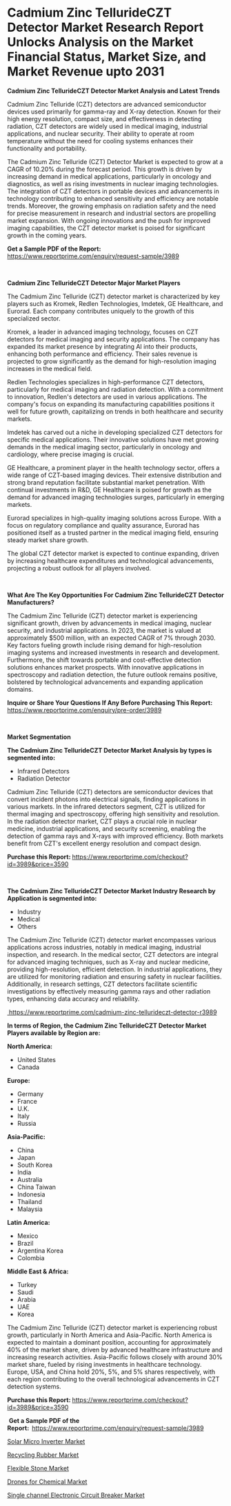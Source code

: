 <p><h1>Cadmium Zinc TellurideCZT Detector Market Research Report Unlocks Analysis on the Market Financial Status, Market Size, and Market Revenue upto 2031</h1></p><p><strong>Cadmium Zinc TellurideCZT Detector Market Analysis and Latest Trends</strong></p>
<p><p>Cadmium Zinc Telluride (CZT) detectors are advanced semiconductor devices used primarily for gamma-ray and X-ray detection. Known for their high energy resolution, compact size, and effectiveness in detecting radiation, CZT detectors are widely used in medical imaging, industrial applications, and nuclear security. Their ability to operate at room temperature without the need for cooling systems enhances their functionality and portability.</p><p>The Cadmium Zinc Telluride (CZT) Detector Market is expected to grow at a CAGR of 10.20% during the forecast period. This growth is driven by increasing demand in medical applications, particularly in oncology and diagnostics, as well as rising investments in nuclear imaging technologies. The integration of CZT detectors in portable devices and advancements in technology contributing to enhanced sensitivity and efficiency are notable trends. Moreover, the growing emphasis on radiation safety and the need for precise measurement in research and industrial sectors are propelling market expansion. With ongoing innovations and the push for improved imaging capabilities, the CZT detector market is poised for significant growth in the coming years.</p></p>
<p><strong>Get a Sample PDF of the Report:&nbsp;</strong> <a href="https://www.reportprime.com/enquiry/request-sample/3989">https://www.reportprime.com/enquiry/request-sample/3989</a></p>
<p>&nbsp;</p>
<p><strong>Cadmium Zinc TellurideCZT Detector Major Market Players</strong></p>
<p><p>The Cadmium Zinc Telluride (CZT) detector market is characterized by key players such as Kromek, Redlen Technologies, Imdetek, GE Healthcare, and Eurorad. Each company contributes uniquely to the growth of this specialized sector.</p><p>Kromek, a leader in advanced imaging technology, focuses on CZT detectors for medical imaging and security applications. The company has expanded its market presence by integrating AI into their products, enhancing both performance and efficiency. Their sales revenue is projected to grow significantly as the demand for high-resolution imaging increases in the medical field.</p><p>Redlen Technologies specializes in high-performance CZT detectors, particularly for medical imaging and radiation detection. With a commitment to innovation, Redlen's detectors are used in various applications. The company's focus on expanding its manufacturing capabilities positions it well for future growth, capitalizing on trends in both healthcare and security markets.</p><p>Imdetek has carved out a niche in developing specialized CZT detectors for specific medical applications. Their innovative solutions have met growing demands in the medical imaging sector, particularly in oncology and cardiology, where precise imaging is crucial.</p><p>GE Healthcare, a prominent player in the health technology sector, offers a wide range of CZT-based imaging devices. Their extensive distribution and strong brand reputation facilitate substantial market penetration. With continual investments in R&D, GE Healthcare is poised for growth as the demand for advanced imaging technologies surges, particularly in emerging markets.</p><p>Eurorad specializes in high-quality imaging solutions across Europe. With a focus on regulatory compliance and quality assurance, Eurorad has positioned itself as a trusted partner in the medical imaging field, ensuring steady market share growth.</p><p>The global CZT detector market is expected to continue expanding, driven by increasing healthcare expenditures and technological advancements, projecting a robust outlook for all players involved.</p></p>
<p>&nbsp;</p>
<p><strong>What Are The Key Opportunities For Cadmium Zinc TellurideCZT Detector Manufacturers?</strong></p>
<p><p>The Cadmium Zinc Telluride (CZT) detector market is experiencing significant growth, driven by advancements in medical imaging, nuclear security, and industrial applications. In 2023, the market is valued at approximately $500 million, with an expected CAGR of 7% through 2030. Key factors fueling growth include rising demand for high-resolution imaging systems and increased investments in research and development. Furthermore, the shift towards portable and cost-effective detection solutions enhances market prospects. With innovative applications in spectroscopy and radiation detection, the future outlook remains positive, bolstered by technological advancements and expanding application domains.</p></p>
<p><strong>Inquire or Share Your Questions If Any Before Purchasing This Report:</strong> <a href="https://www.reportprime.com/enquiry/pre-order/3989">https://www.reportprime.com/enquiry/pre-order/3989</a></p>
<p>&nbsp;</p>
<p><strong>Market Segmentation</strong></p>
<p><strong>The Cadmium Zinc TellurideCZT Detector Market Analysis by types is segmented into:</strong></p>
<p><ul><li>Infrared Detectors</li><li>Radiation Detector</li></ul></p>
<p><p>Cadmium Zinc Telluride (CZT) detectors are semiconductor devices that convert incident photons into electrical signals, finding applications in various markets. In the infrared detectors segment, CZT is utilized for thermal imaging and spectroscopy, offering high sensitivity and resolution. In the radiation detector market, CZT plays a crucial role in nuclear medicine, industrial applications, and security screening, enabling the detection of gamma rays and X-rays with improved efficiency. Both markets benefit from CZT's excellent energy resolution and compact design.</p></p>
<p><strong>Purchase this Report:&nbsp;</strong><a href="https://www.reportprime.com/checkout?id=3989&price=3590">https://www.reportprime.com/checkout?id=3989&price=3590</a></p>
<p>&nbsp;</p>
<p><strong>The Cadmium Zinc TellurideCZT Detector Market Industry Research by Application is segmented into:</strong></p>
<p><ul><li>Industry</li><li>Medical</li><li>Others</li></ul></p>
<p><p>The Cadmium Zinc Telluride (CZT) detector market encompasses various applications across industries, notably in medical imaging, industrial inspection, and research. In the medical sector, CZT detectors are integral for advanced imaging techniques, such as X-ray and nuclear medicine, providing high-resolution, efficient detection. In industrial applications, they are utilized for monitoring radiation and ensuring safety in nuclear facilities. Additionally, in research settings, CZT detectors facilitate scientific investigations by effectively measuring gamma rays and other radiation types, enhancing data accuracy and reliability.</p></p>
<p><a href="https://www.reportprime.com/cadmium-zinc-tellurideczt-detector-r3989">&nbsp;https://www.reportprime.com/cadmium-zinc-tellurideczt-detector-r3989</a></p>
<p><strong>In terms of Region, the Cadmium Zinc TellurideCZT Detector Market Players available by Region are:</strong></p>
<p>
    <p> <strong> North America: </strong>
        <ul>
            <li>United States</li>
            <li>Canada</li>
        </ul>
        </p> 
    <p> <strong> Europe: </strong>
        <ul>
            <li>Germany</li>
            <li>France</li>
            <li>U.K.</li>
            <li>Italy</li>
            <li>Russia</li>
        </ul>
        </p> 
    <p> <strong> Asia-Pacific: </strong>
        <ul>
            <li>China</li>
            <li>Japan</li>
            <li>South Korea</li>
            <li>India</li>
            <li>Australia</li>
            <li>China Taiwan</li>
            <li>Indonesia</li>
            <li>Thailand</li>
            <li>Malaysia</li>
        </ul>
        </p> 
    <p> <strong> Latin America: </strong>
        <ul>
            <li>Mexico</li>
            <li>Brazil</li>
            <li>Argentina Korea</li>
            <li>Colombia</li>
        </ul>
        </p> 
    <p> <strong> Middle East & Africa: </strong>
        <ul>
            <li>Turkey</li>
            <li>Saudi</li>
            <li>Arabia</li>
            <li>UAE</li>
            <li>Korea</li>
        </ul>
    </p>
    </p>
<p><p>The Cadmium Zinc Telluride (CZT) detector market is experiencing robust growth, particularly in North America and Asia-Pacific. North America is expected to maintain a dominant position, accounting for approximately 40% of the market share, driven by advanced healthcare infrastructure and increasing research activities. Asia-Pacific follows closely with around 30% market share, fueled by rising investments in healthcare technology. Europe, USA, and China hold 20%, 5%, and 5% shares respectively, with each region contributing to the overall technological advancements in CZT detection systems.</p></p>
<p><strong>Purchase this Report: </strong><a href="https://www.reportprime.com/checkout?id=3989&price=3590">https://www.reportprime.com/checkout?id=3989&price=3590</a></p>
<p>&nbsp;<strong>Get a Sample PDF of the Report:&nbsp;&nbsp;</strong><a href="https://www.reportprime.com/enquiry/request-sample/3989">https://www.reportprime.com/enquiry/request-sample/3989</a></p>
<p><strong></strong></p>
<p><p><a href="https://www.linkedin.com/pulse/solar-micro-inverter-market-outlook-forecast-from-2024-2031-jmeoc?trackingId=DgmF1fk9SBKnLeBoGVDwNw%3D%3D">Solar Micro Inverter Market</a></p><p><a href="https://www.linkedin.com/pulse/future-insights-recycling-rubber-market-trends-regional-analysis-gktje?trackingId=Wn7aN08FScGdePjokCE5ew%3D%3D">Recycling Rubber Market</a></p><p><a href="https://issuu.com/reportprime-2/docs/flexible-stone-market-size-2030.ppt_bf47ac11adb005">Flexible Stone Market</a></p><p><a href="https://issuu.com/reportprime-2/docs/drones-for-chemical-market-size-203_887b3fa1961bf0">Drones for Chemical Market</a></p><p><a href="https://github.com/ChiragRP21/Market-Research-Report-List-6/blob/main/single-channel-electronic-circuit-breaker-market.md">Single channel Electronic Circuit Breaker Market</a></p></p>